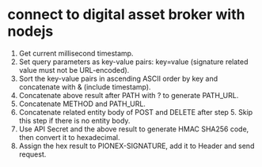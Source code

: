 # connect to digital asset broker with nodejs
1. Get current millisecond timestamp.
2. Set query parameters as key-value pairs: key=value (signature related value must not be URL-encoded).
3. Sort the key-value pairs in ascending ASCII order by key and concatenate with & (include timestamp).
4. Concatenate above result after PATH with ? to generate PATH_URL.
5. Concatenate METHOD and PATH_URL.
6. Concatenate related entity body of POST and DELETE after step 5. Skip this step if there is no entity body.
7. Use API Secret and the above result to generate HMAC SHA256 code, then convert it to hexadecimal.
8. Assign the hex result to PIONEX-SIGNATURE, add it to Header and send request.